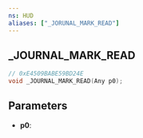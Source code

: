 ```yaml
---
ns: HUD
aliases: ["_JORUNAL_MARK_READ"]
---
```

## _JOURNAL_MARK_READ

```c
// 0xE4509BABE59BD24E
void _JOURNAL_MARK_READ(Any p0);
```

## Parameters
* **p0**:
